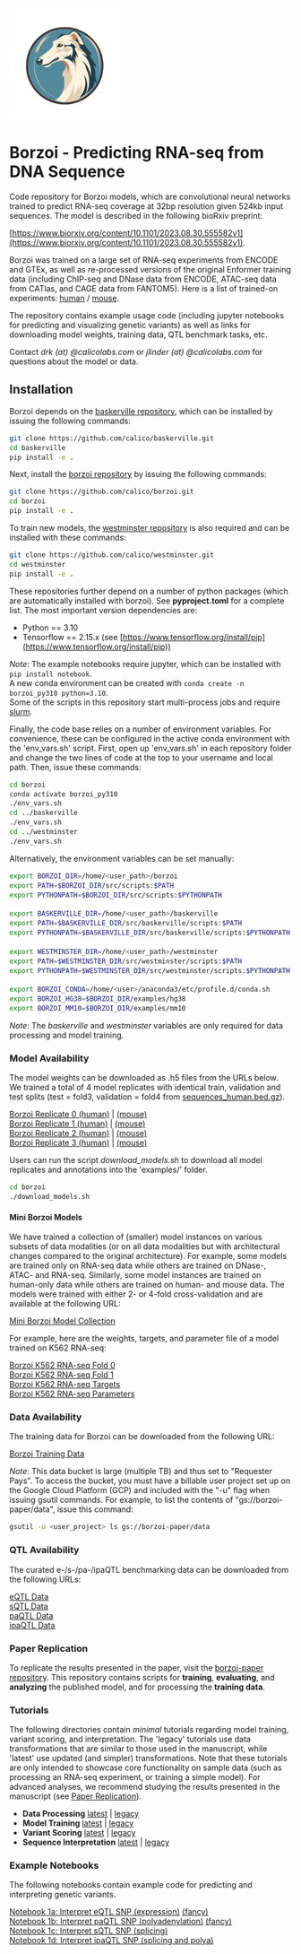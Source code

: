 <!---[![Build/Release Python Package](https://github.com/calico/github-template-python-library/actions/workflows/release-new-version.yml/badge.svg?branch=main)](https://github.com/calico/github-template-python-library/actions/workflows/release-new-version.yml)--->
<!---[![Python formatting and tests](https://github.com/calico/github-template-python-library/actions/workflows/run-tests-formatting.yml/badge.svg?branch=main)](https://github.com/calico/github-template-python-library/actions/workflows/run-tests-formatting.yml)--->
<!---[![Validate prettier formatting](https://github.com/calico/github-template-python-library/actions/workflows/check-prettier-formatting.yml/badge.svg?branch=main)](https://github.com/calico/github-template-python-library/actions/workflows/check-prettier-formatting.yml)--->

<img src="borzoi_logo.png" width="200" />

# Borzoi - Predicting RNA-seq from DNA Sequence
Code repository for Borzoi models, which are convolutional neural networks trained to predict RNA-seq coverage at 32bp resolution given 524kb input sequences. The model is described in the following bioRxiv preprint:<br/>

[https://www.biorxiv.org/content/10.1101/2023.08.30.555582v1](https://www.biorxiv.org/content/10.1101/2023.08.30.555582v1).

Borzoi was trained on a large set of RNA-seq experiments from ENCODE and GTEx, as well as re-processed versions of the original Enformer training data (including ChIP-seq and DNase data from ENCODE, ATAC-seq data from CATlas, and CAGE data from FANTOM5). Here is a list of trained-on experiments: [human](https://raw.githubusercontent.com/calico/borzoi/main/examples/targets_human.txt) / [mouse](https://raw.githubusercontent.com/calico/borzoi/main/examples/targets_mouse.txt).

The repository contains example usage code (including jupyter notebooks for predicting and visualizing genetic variants) as well as links for downloading model weights, training data, QTL benchmark tasks, etc.

Contact *drk (at) @calicolabs.com* or *jlinder (at) @calicolabs.com* for questions about the model or data.

## Installation
Borzoi depends on the [baskerville repository](https://github.com/calico/baskerville.git), which can be installed by issuing the following commands:
```sh
git clone https://github.com/calico/baskerville.git
cd baskerville
pip install -e .
```

Next, install the [borzoi repository](https://github.com/calico/borzoi.git) by issuing the following commands:
```sh
git clone https://github.com/calico/borzoi.git
cd borzoi
pip install -e .
```

To train new models, the [westminster repository](https://github.com/calico/westminster.git) is also required and can be installed with these commands:
```sh
git clone https://github.com/calico/westminster.git
cd westminster
pip install -e .
```

These repositories further depend on a number of python packages (which are automatically installed with borzoi). See **pyproject.toml** for a complete list. The most important version dependencies are:
- Python == 3.10
- Tensorflow == 2.15.x (see [https://www.tensorflow.org/install/pip](https://www.tensorflow.org/install/pip))

*Note*: The example notebooks require jupyter, which can be installed with `pip install notebook`.<br/>
A new conda environment can be created with `conda create -n borzoi_py310 python=3.10`.<br/>
Some of the scripts in this repository start multi-process jobs and require [slurm](https://slurm.schedmd.com/).

Finally, the code base relies on a number of environment variables. For convenience, these can be configured in the active conda environment with the 'env_vars.sh' script. First, open up 'env_vars.sh' in each repository folder and change the two lines of code at the top to your username and local path. Then, issue these commands:
```sh
cd borzoi
conda activate borzoi_py310
./env_vars.sh
cd ../baskerville
./env_vars.sh
cd ../westminster
./env_vars.sh
```

Alternatively, the environment variables can be set manually:
```sh
export BORZOI_DIR=/home/<user_path>/borzoi
export PATH=$BORZOI_DIR/src/scripts:$PATH
export PYTHONPATH=$BORZOI_DIR/src/scripts:$PYTHONPATH

export BASKERVILLE_DIR=/home/<user_path>/baskerville
export PATH=$BASKERVILLE_DIR/src/baskerville/scripts:$PATH
export PYTHONPATH=$BASKERVILLE_DIR/src/baskerville/scripts:$PYTHONPATH

export WESTMINSTER_DIR=/home/<user_path>/westminster
export PATH=$WESTMINSTER_DIR/src/westminster/scripts:$PATH
export PYTHONPATH=$WESTMINSTER_DIR/src/westminster/scripts:$PYTHONPATH

export BORZOI_CONDA=/home/<user>/anaconda3/etc/profile.d/conda.sh
export BORZOI_HG38=$BORZOI_DIR/examples/hg38
export BORZOI_MM10=$BORZOI_DIR/examples/mm10
```

*Note*: The *baskerville* and *westminster* variables are only required for data processing and model training.

### Model Availability
The model weights can be downloaded as .h5 files from the URLs below. We trained a total of 4 model replicates with identical train, validation and test splits (test = fold3, validation = fold4 from [sequences_human.bed.gz](https://github.com/calico/borzoi/blob/main/data/sequences_human.bed.gz)).

[Borzoi Replicate 0 (human)](https://storage.googleapis.com/seqnn-share/borzoi/f0/model0_best.h5) | [(mouse)](https://storage.googleapis.com/seqnn-share/borzoi/f0/model1_best.h5)<br/>
[Borzoi Replicate 1 (human)](https://storage.googleapis.com/seqnn-share/borzoi/f1/model0_best.h5) | [(mouse)](https://storage.googleapis.com/seqnn-share/borzoi/f1/model1_best.h5)<br/>
[Borzoi Replicate 2 (human)](https://storage.googleapis.com/seqnn-share/borzoi/f2/model0_best.h5) | [(mouse)](https://storage.googleapis.com/seqnn-share/borzoi/f2/model1_best.h5)<br/>
[Borzoi Replicate 3 (human)](https://storage.googleapis.com/seqnn-share/borzoi/f3/model0_best.h5) | [(mouse)](https://storage.googleapis.com/seqnn-share/borzoi/f3/model1_best.h5)<br/>

Users can run the script *download_models.sh* to download all model replicates and annotations into the 'examples/' folder.
```sh
cd borzoi
./download_models.sh
```

#### Mini Borzoi Models
We have trained a collection of (smaller) model instances on various subsets of data modalities (or on all data modalities but with architectural changes compared to the original architecture). For example, some models are trained only on RNA-seq data while others are trained on DNase-, ATAC- and RNA-seq. Similarly, some model instances are trained on human-only data while others are trained on human- and mouse data. The models were trained with either 2- or 4-fold cross-validation and are available at the following URL:

[Mini Borzoi Model Collection](https://storage.googleapis.com/seqnn-share/borzoi/mini/)<br/>

For example, here are the weights, targets, and parameter file of a model trained on K562 RNA-seq:

[Borzoi K562 RNA-seq Fold 0](https://storage.googleapis.com/seqnn-share/borzoi/mini/k562_rna/f0/model0_best.h5)<br/>
[Borzoi K562 RNA-seq Fold 1](https://storage.googleapis.com/seqnn-share/borzoi/mini/k562_rna/f1/model0_best.h5)<br/>
[Borzoi K562 RNA-seq Targets](https://storage.googleapis.com/seqnn-share/borzoi/mini/k562_rna/hg38/targets.txt)<br/>
[Borzoi K562 RNA-seq Parameters](https://storage.googleapis.com/seqnn-share/borzoi/mini/k562_rna/params.json)<br/>

### Data Availability
The training data for Borzoi can be downloaded from the following URL:

[Borzoi Training Data](https://storage.googleapis.com/borzoi-paper/data/)<br/>

*Note*: This data bucket is large (multiple TB) and thus set to "Requester Pays". To access the bucket, you must have a billable user project set up on the Google Cloud Platform (GCP) and included with the "-u" flag when issuing gsutil commands. For example, to list the contents of "gs://borzoi-paper/data", issue this command:
```sh
gsutil -u <user_project> ls gs://borzoi-paper/data
```

### QTL Availability
The curated e-/s-/pa-/ipaQTL benchmarking data can be downloaded from the following URLs:

[eQTL Data](https://storage.googleapis.com/borzoi-paper/qtl/eqtl/)<br/>
[sQTL Data](https://storage.googleapis.com/borzoi-paper/qtl/sqtl/)<br/>
[paQTL Data](https://storage.googleapis.com/borzoi-paper/qtl/paqtl/)<br/>
[ipaQTL Data](https://storage.googleapis.com/borzoi-paper/qtl/ipaqtl/)<br/>

### Paper Replication
To replicate the results presented in the paper, visit the [borzoi-paper repository](https://github.com/calico/borzoi-paper.git). This repository contains scripts for **training**, **evaluating**, and **analyzing** the published model, and for processing the **training data**.

### Tutorials
The following directories contain *minimal* tutorials regarding model training, variant scoring, and interpretation. The 'legacy' tutorials use data transformations that are similar to those used in the manuscript, while 'latest' use updated (and simpler) transformations. Note that these tutorials are only intended to showcase core functionality on sample data (such as processing an RNA-seq experiment, or training a simple model). For advanced analyses, we recommend studying the results presented in the manuscript (see [Paper Replication](https://github.com/calico/borzoi/tree/main?tab=readme-ov-file#paper-replication)).

- **Data Processing** [latest](https://github.com/calico/borzoi/tree/main/tutorials/latest/make_data) | [legacy](https://github.com/calico/borzoi/tree/main/tutorials/legacy/make_data)<br/>
- **Model Training** [latest](https://github.com/calico/borzoi/tree/main/tutorials/latest/train_model) | [legacy](https://github.com/calico/borzoi/tree/main/tutorials/legacy/train_model)<br/>
- **Variant Scoring** [latest](https://github.com/calico/borzoi/tree/main/tutorials/latest/score_variants) | [legacy](https://github.com/calico/borzoi/tree/main/tutorials/legacy/score_variants)<br/>
- **Sequence Interpretation** [latest](https://github.com/calico/borzoi/tree/main/tutorials/latest/interpret_sequence) | [legacy](https://github.com/calico/borzoi/tree/main/tutorials/legacy/interpret_sequence)<br/>

### Example Notebooks
The following notebooks contain example code for predicting and interpreting genetic variants.

[Notebook 1a: Interpret eQTL SNP (expression)](https://github.com/calico/borzoi/blob/main/examples/borzoi_example_eqtl_chr10_116952944_T_C.ipynb) [(fancy)](https://github.com/calico/borzoi/blob/main/examples/borzoi_example_eqtl_chr10_116952944_T_C_fancy.ipynb)<br/>
[Notebook 1b: Interpret paQTL SNP (polyadenylation)](https://github.com/calico/borzoi/blob/main/examples/borzoi_example_paqtl_chr1_236763042_A_G.ipynb) [(fancy)](https://github.com/calico/borzoi/blob/main/examples/borzoi_example_paqtl_chr1_236763042_A_G_fancy.ipynb)<br/>
[Notebook 1c: Interpret sQTL SNP (splicing)](https://github.com/calico/borzoi/blob/main/examples/borzoi_example_sqtl_chr9_135548708_G_C.ipynb)<br/>
[Notebook 1d: Interpret ipaQTL SNP (splicing and polya)](https://github.com/calico/borzoi/blob/main/examples/borzoi_example_ipaqtl_chr10_116664061_G_A.ipynb)<br/>
